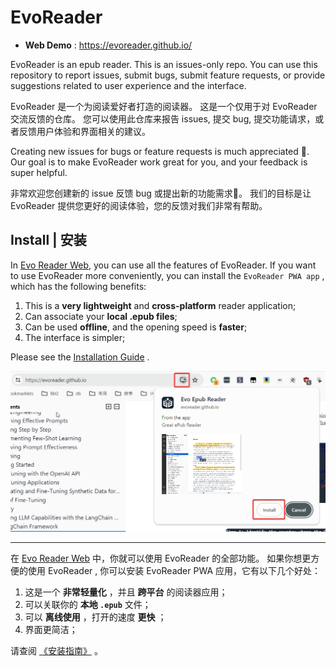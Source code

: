 # EvoReader
- **Web Demo** : https://evoreader.github.io/

EvoReader is an epub reader. This is an issues-only repo.
You can use this repository to report issues, submit bugs, submit feature requests, or provide suggestions related to user experience and the interface.

EvoReader 是一个为阅读爱好者打造的阅读器。
这是一个仅用于对 EvoReader 交流反馈的仓库。
您可以使用此仓库来报告 issues, 提交 bug, 提交功能请求，或者反馈用户体验和界面相关的建议。

Creating new issues for bugs or feature requests is much appreciated 🙂. Our goal is to make EvoReader work great for you, and your feedback is super helpful.

非常欢迎您创建新的 issue 反馈 bug 或提出新的功能需求🙂。
我们的目标是让 EvoReader 提供您更好的阅读体验，您的反馈对我们非常有帮助。

## Install | 安装
In [Evo Reader Web](https://evoreader.github.io/), you can use all the features of EvoReader.
If you want to use EvoReader more conveniently, you can install the `EvoReader PWA app` ,
which has the following benefits:

1. This is a **very lightweight** and **cross-platform** reader application;
2. Can associate your **local .epub files**;
3. Can be used **offline**, and the opening speed is **faster**;
4. The interface is simpler;

Please see the [Installation Guide](./0-install-guide.md) .

![Install EvoReader](./images/install-guide/install-guide-0.png)

----------

在 [Evo Reader Web](https://evoreader.github.io/) 中，你就可以使用 EvoReader 的全部功能。
如果你想更方便的使用 EvoReader , 你可以安装 EvoReader PWA 应用，它有以下几个好处：

1. 这是一个 **非常轻量化** ，并且 **跨平台** 的阅读器应用；
2. 可以关联你的 **本地 `.epub`** 文件；
3. 可以 **离线使用** ，打开的速度 **更快** ；
4. 界面更简洁；

请查阅 [《安装指南》](./0-install-guide.md) 。

